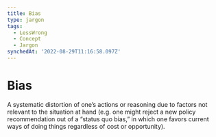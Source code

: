 ```yaml
---
title: Bias
type: jargon
tags:
  - LessWrong
  - Concept
  - Jargon
synchedAt: '2022-08-29T11:16:58.097Z'
---
```

# Bias



A systematic distortion of one’s actions or reasoning due to factors not relevant to the situation at hand (e.g. one might reject a new policy recommendation out of a “status quo bias,” in which one favors current ways of doing things regardless of cost or opportunity).  
 